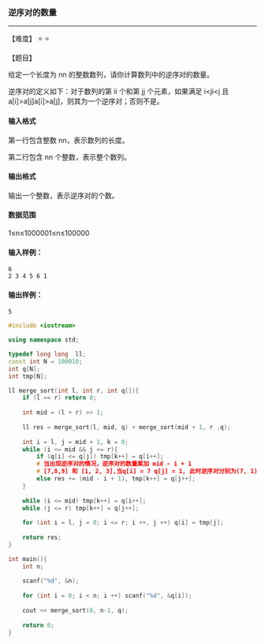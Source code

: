 ### 逆序对的数量



------

【难度】 ⭐ ⭐

【题目】

给定一个长度为 nn 的整数数列，请你计算数列中的逆序对的数量。

逆序对的定义如下：对于数列的第 ii 个和第 jj 个元素，如果满足 i<ji<j 且 a[i]>a[j]a[i]>a[j]，则其为一个逆序对；否则不是。

#### 输入格式

第一行包含整数 nn，表示数列的长度。

第二行包含 nn 个整数，表示整个数列。

#### 输出格式

输出一个整数，表示逆序对的个数。

#### 数据范围

1≤n≤1000001≤n≤100000

#### 输入样例：

```
6
2 3 4 5 6 1
```

#### 输出样例：

```
5
```



```c++
#include <iostream>

using namespace std;

typedef long long  ll;
const int N = 100010;
int q[N];
int tmp[N];

ll merge_sort(int l, int r, int q[]){
    if (l == r) return 0;
    
    int mid = (l + r) >> 1;
    
    ll res = merge_sort(l, mid, q) + merge_sort(mid + 1, r ,q);
    
    int i = l, j = mid + 1, k = 0;
    while (i <= mid && j <= r){
        if (q[i] <= q[j]) tmp[k++] = q[i++];
        # 当出现逆序对的情况，逆序对的数量累加 mid - i + 1
        # [7,8,9] 和 [1, 2, 3],当q[i] = 7 q[j] = 1, 此时逆序对分别为(7, 1) (8, 1) (9, 1), res += (2 - 0 + 1)
        else res += (mid - i + 1), tmp[k++] = q[j++];
    }
    
    while (i <= mid) tmp[k++] = q[i++];
    while (j <= r) tmp[k++] = q[j++];
    
    for (int i = l, j = 0; i <= r; i ++, j ++) q[i] = tmp[j];
    
    return res;
}

int main(){
    int n;
    
    scanf("%d", &n);
    
    for (int i = 0; i < n; i ++) scanf("%d", &q[i]);
    
    cout << merge_sort(0, n-1, q);
    
    return 0;
}
```

